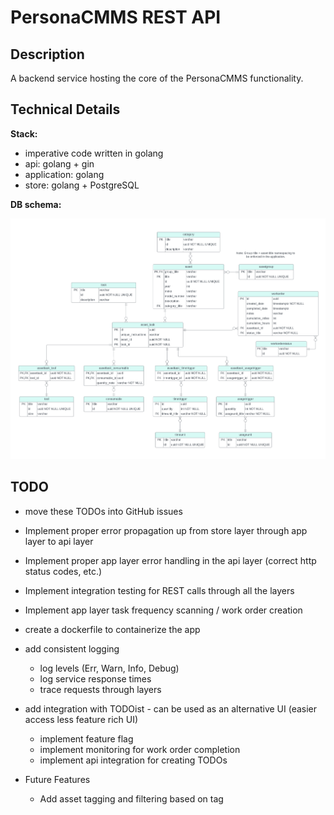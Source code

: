 # PersonaCMMS REST API

## Description
A backend service hosting the core of the PersonaCMMS functionality.

## Technical Details
**Stack:**
* imperative code written in golang
* api: golang + gin
* application: golang
* store: golang + PostgreSQL

**DB schema:**

![DBSCHEMA](docs/images/db_schema.png)

## TODO
* move these TODOs into GitHub issues
* Implement proper error propagation up from store layer through app layer to api layer
* Implement proper app layer error handling in the api layer (correct http status codes, etc.)
* Implement integration testing for REST calls through all the layers
* Implement app layer task frequency scanning / work order creation
* create a dockerfile to containerize the app
* add consistent logging
    * log levels (Err, Warn, Info, Debug)
    * log service response times
    * trace requests through layers
* add integration with TODOist - can be used as an alternative UI (easier access less feature rich UI)
    * implement feature flag
    * implement monitoring for work order completion
    * implement api integration for creating TODOs 

* Future Features
    * Add asset tagging and filtering based on tag